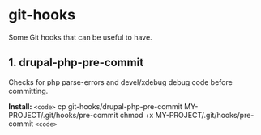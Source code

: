 # git-hooks
Some Git hooks that can be useful to have.

## 1. drupal-php-pre-commit ##

Checks for php parse-errors and devel/xdebug debug code before committing.

__Install:__
`<code>`
cp git-hooks/drupal-php-pre-commit MY-PROJECT/.git/hooks/pre-commit
chmod +x MY-PROJECT/.git/hooks/pre-commit
`<code>`
